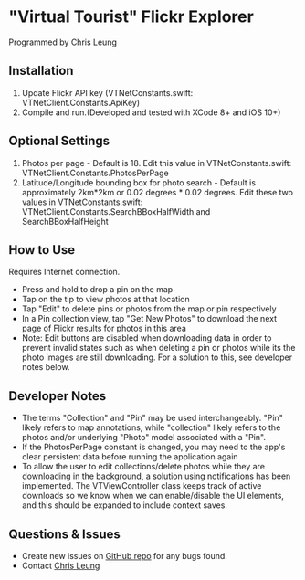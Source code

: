 "Virtual Tourist" Flickr Explorer
=================================

Programmed by Chris Leung


Installation
------------
1. Update Flickr API key (VTNetConstants.swift: VTNetClient.Constants.ApiKey)
2. Compile and run.(Developed and tested with XCode 8+ and iOS 10+)

Optional Settings
-----------------
1. Photos per page - Default is 18. Edit this value in VTNetConstants.swift: VTNetClient.Constants.PhotosPerPage
2. Latitude/Longitude bounding box for photo search - Default is approximately 2km*2km or 0.02 degrees * 0.02 degrees. Edit these two values in VTNetConstants.swift: VTNetClient.Constants.SearchBBoxHalfWidth and SearchBBoxHalfHeight

How to Use
----------
Requires Internet connection.  

* Press and hold to drop a pin on the map
* Tap on the tip to view photos at that location
* Tap "Edit" to delete pins or photos from the map or pin respectively
* In a Pin collection view, tap "Get New Photos" to download the next page of Flickr results for photos in this area
* Note: Edit buttons are disabled when downloading data in order to prevent invalid states such as when deleting a pin or photos while its the photo images are still downloading. For a solution to this, see developer notes below.

Developer Notes
---------------
* The terms "Collection" and "Pin" may be used interchangeably. "Pin" likely refers to map annotations, while "collection" likely refers to the photos and/or underlying "Photo" model associated with a "Pin".
* If the PhotosPerPage constant is changed, you may need to the app's clear persistent data before running the application again
* To allow the user to edit collections/delete photos while they are downloading in the background, a solution using notifications has been implemented. The VTViewController class keeps track of active downloads so we know when we can enable/disable the UI elements, and this should be expanded to include context saves.

Questions & Issues
------------------
* Create new issues on [GitHub repo](https://github.com/chrislzm/VirtualTourist) for any bugs found.
* Contact [Chris Leung](https://github.com/chrislzm)
